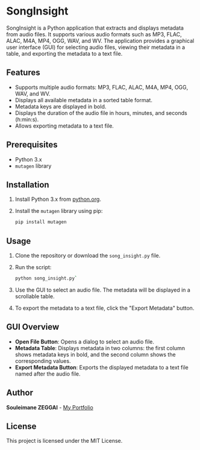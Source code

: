 # SongInsight

SongInsight is a Python application that extracts and displays metadata from audio files. It supports various audio formats such as MP3, FLAC, ALAC, M4A, MP4, OGG, WAV, and WV. The application provides a graphical user interface (GUI) for selecting audio files, viewing their metadata in a table, and exporting the metadata to a text file.

## Features

- Supports multiple audio formats: MP3, FLAC, ALAC, M4A, MP4, OGG, WAV, and WV.
- Displays all available metadata in a sorted table format.
- Metadata keys are displayed in bold.
- Displays the duration of the audio file in hours, minutes, and seconds (h:min:s).
- Allows exporting metadata to a text file.

## Prerequisites

- Python 3.x
- `mutagen` library

## Installation

1. Install Python 3.x from [python.org](https://www.python.org/).
2. Install the `mutagen` library using pip:

   ```sh
   pip install mutagen

## Usage

1.  Clone the repository or download the `song_insight.py` file.
    
2.  Run the script:
    ```sh    
    python song_insight.py` 
    
3.  Use the GUI to select an audio file. The metadata will be displayed in a scrollable table.
    
4.  To export the metadata to a text file, click the "Export Metadata" button.
    

## GUI Overview

-   **Open File Button**: Opens a dialog to select an audio file.
-   **Metadata Table**: Displays metadata in two columns: the first column shows metadata keys in bold, and the second column shows the corresponding values.
-   **Export Metadata Button**: Exports the displayed metadata to a text file named after the audio file.


## Author

**Souleimane ZEGGAI** - [My Portfolio](https://www.souleimane-z.com)


## License

This project is licensed under the MIT License.
